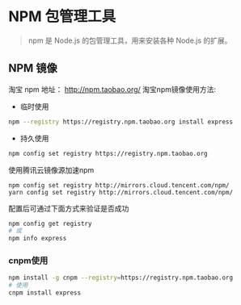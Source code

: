 # NPM 包管理工具

> npm 是 Node.js 的包管理工具，用来安装各种 Node.js 的扩展。

## NPM 镜像
淘宝 npm 地址： http://npm.taobao.org/
淘宝npm镜像使用方法:
* 临时使用
```sh
npm --registry https://registry.npm.taobao.org install express
```
* 持久使用
```sh
npm config set registry https://registry.npm.taobao.org

```
使用腾讯云镜像源加速npm

```
npm config set registry http://mirrors.cloud.tencent.com/npm/
yarn config set registry http://mirrors.cloud.tencent.com/npm/
```



配置后可通过下面方式来验证是否成功

```sh
npm config get registry
# 或
npm info express
```

### cnpm使用
```sh
npm install -g cnpm --registry=https://registry.npm.taobao.org
# 使用
cnpm install express
```